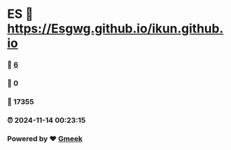 # ES :link: https://Esgwg.github.io/ikun.github.io 
### :page_facing_up: [6](https://Esgwg.github.io/ikun.github.io/tag.html) 
### :speech_balloon: 0 
### :hibiscus: 17355 
### :alarm_clock: 2024-11-14 00:23:15 
### Powered by :heart: [Gmeek](https://github.com/Meekdai/Gmeek)
